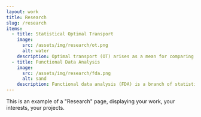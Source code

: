 ```yaml
---
layout: work
title: Research
slug: /research
items:
  - title: Statistical Optimal Transport
    image:
      src: /assets/img/research/ot.png
      alt: water
    description: Optimal transport (OT) arises as a mean for comparing probability measures. It endows the space of probability measures with a peculiar geometrical structure, paving the way for its application in statistics, machine learning, and applied mathematics.
  - title: Functional Data Analysis
    image:
      src: /assets/img/research/fda.png
      alt: sand
    description: Functional data analysis (FDA) is a branch of statistics that analyses data providing information about curves, surfaces or anything else varying over a continuum. In its most general form, under an FDA framework, each sample element of functional data is considered to be a random function.
---
```


This is an example of a "Research" page, displaying your work, your interests, your projects.
<br />
<br />
